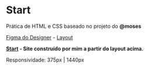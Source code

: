 # Start
Prática de HTML e CSS baseado no projeto do **@moses**

[Figma do Designer](https://www.figma.com/@moses6) - [Layout](https://www.figma.com/community/file/1155004603628157484)

**[Start](https://viniaraujo99.github.io/Start/) - Site construído por mim a partir do layout acima.**

Responsividade: 375px | 1440px
